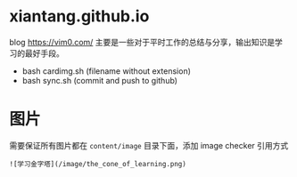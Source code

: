 # xiantang.github.io

blog
<https://vim0.com/>
主要是一些对于平时工作的总结与分享，输出知识是学习的最好手段。

* bash cardimg.sh (filename without extension)
* bash sync.sh  (commit and push to github)


# 图片 
需要保证所有图片都在 `content/image` 目录下面，添加 image checker
引用方式 

`![学习金字塔](/image/the_cone_of_learning.png)`